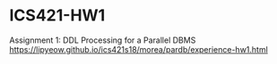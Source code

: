 # ICS421-HW1
Assignment 1: DDL Processing for a Parallel DBMS https://lipyeow.github.io/ics421s18/morea/pardb/experience-hw1.html
